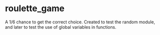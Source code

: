 # roulette_game
A 1/6 chance to get the correct choice.
Created to test the random module, and later to test the use of global variables in functions.
